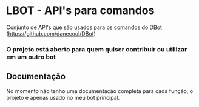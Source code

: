 # LBOT - API's para comandos
Conjunto de API's que são usados para os comandos do DBot (https://github.com/danecool/DBot)

### O projeto está aberto para quem quiser contribuir ou utilizar em um outro bot

## Documentação
No momento não tenho uma documentação completa para cada função, o projeto é apenas usado no meu bot principal.
